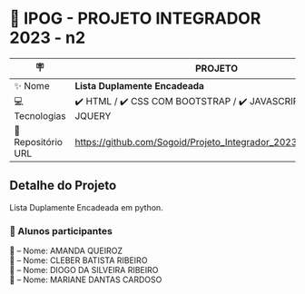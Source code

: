 # :school: IPOG - PROJETO INTEGRADOR 2023 - n2

|:placard:  | PROJETO |
| -------------  | --- |
| :sparkles: Nome        | **Lista Duplamente Encadeada**
| :computer: Tecnologias | :heavy_check_mark: HTML / :heavy_check_mark: CSS COM BOOTSTRAP / :heavy_check_mark: JAVASCRIPT COM JQUERY
| :open_file_folder: Repositório URL  | <https://github.com/Sogoid/Projeto_Integrador_2023_N2/tree/main>

## Detalhe do Projeto

Lista Duplamente Encadeada em python.

### :scroll: Alunos participantes

 :woman: – Nome: AMANDA QUEIROZ \
 :man:  – Nome: CLEBER BATISTA RIBEIRO \
 :man:  – Nome: DIOGO DA SILVEIRA RIBEIRO \
 :woman: – Nome: MARIANE DANTAS CARDOSO

